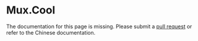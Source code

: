 # Mux.Cool

The documentation for this page is missing. Please submit a [pull request](https://github.com/v2fly/v2fly-github-io/pulls) or refer to the Chinese documentation.
